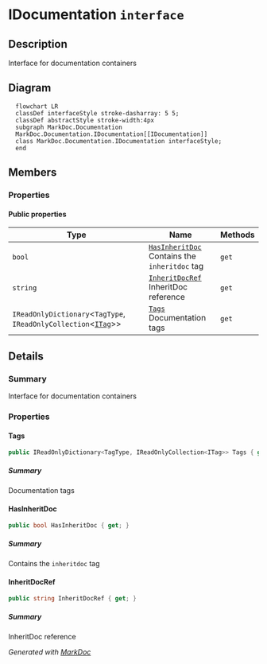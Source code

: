 # IDocumentation `interface`

## Description
Interface for documentation containers

## Diagram
```mermaid
  flowchart LR
  classDef interfaceStyle stroke-dasharray: 5 5;
  classDef abstractStyle stroke-width:4px
  subgraph MarkDoc.Documentation
  MarkDoc.Documentation.IDocumentation[[IDocumentation]]
  class MarkDoc.Documentation.IDocumentation interfaceStyle;
  end
```

## Members
### Properties
#### Public  properties
| Type | Name | Methods |
| --- | --- | --- |
| `bool` | [`HasInheritDoc`](#hasinheritdoc)<br>Contains the `inheritdoc` tag | `get` |
| `string` | [`InheritDocRef`](#inheritdocref)<br>InheritDoc reference | `get` |
| `IReadOnlyDictionary`&lt;`TagType`, `IReadOnlyCollection`&lt;[`ITag`](tags/ITag.md)&gt;&gt; | [`Tags`](#tags)<br>Documentation tags | `get` |

## Details
### Summary
Interface for documentation containers

### Properties
#### Tags
```csharp
public IReadOnlyDictionary<TagType, IReadOnlyCollection<ITag>> Tags { get; }
```
##### Summary
Documentation tags

#### HasInheritDoc
```csharp
public bool HasInheritDoc { get; }
```
##### Summary
Contains the `inheritdoc` tag

#### InheritDocRef
```csharp
public string InheritDocRef { get; }
```
##### Summary
InheritDoc reference

*Generated with* [*MarkDoc*](https://github.com/hailstorm75/MarkDoc.Core)
